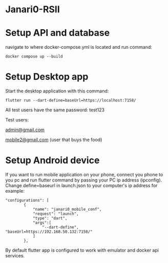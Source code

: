 # Janari0-RSII

# Setup API and database
navigate to where docker-compose.yml is located and run command:
```
docker compose up --build
```

# Setup Desktop app
Start the desktop application with this command:
```
flutter run --dart-define=baseUrl=https://localhost:7158/
```

All test users have the same password: test123

Test users:

admin@gmail.com

mobile2@gmail.com (user that buys the food)


# Setup Android device 

If you want to run mobile application on your phone, connect you phone to you pc and run flutter command by passing your PC ip address (ipconfig). 
Change define=baseurl in launch.json to your computer's ip address
for example:
```
"configurations": [
        {
            "name": "janari0_mobile_conf",
            "request": "launch",
            "type": "dart",
            "args":[
                "--dart-define", "baseUrl=https://192.168.50.132:7158/"
            ]
        },
```
By default flutter app is configured to work with emulator and docker api services.
